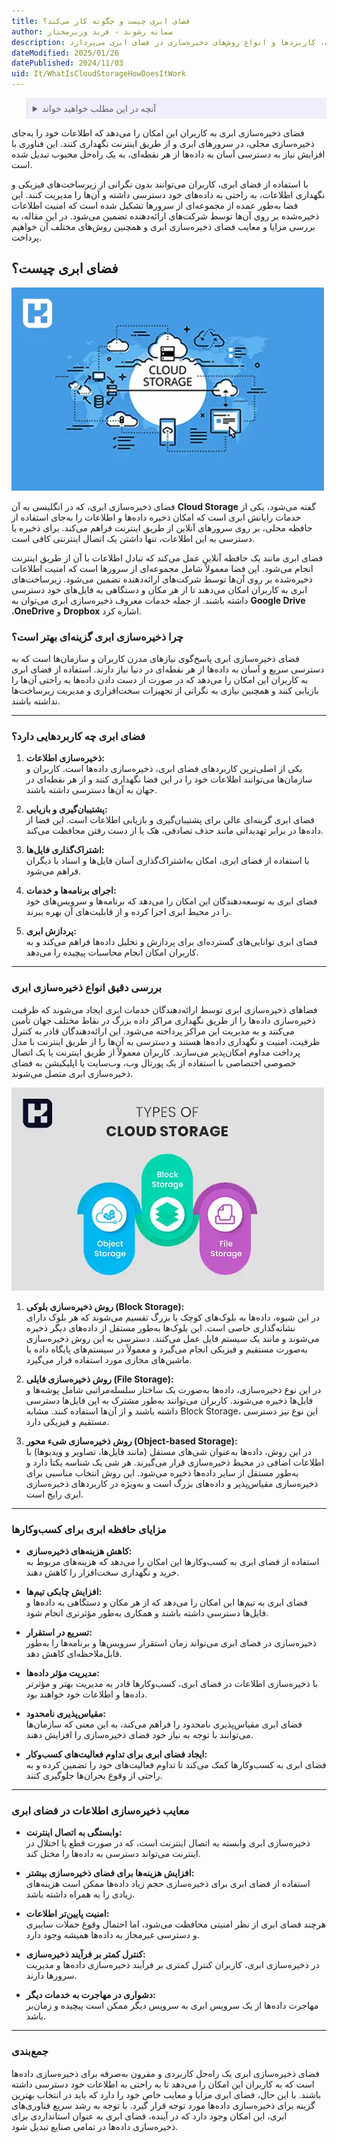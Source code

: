 ```yaml
---
title: فضای ابری چیست و چگونه کار می‌کند؟
author: سمانه رشوند - فربد وزیرمختار
description: فضای ذخیره‌سازی ابری یک راه‌حل مبتنی بر اینترنت است که به کاربران این امکان را می‌دهد تا داده‌های خود را به جای ذخیره‌سازی محلی در سرورهای ابری نگهداری کنند. این مقاله به بررسی مزایا، معایب، کاربردها و انواع روش‌های ذخیره‌سازی در فضای ابری می‌پردازد.
dateModified: 2025/01/26
datePublished: 2024/11/03
uid: It/WhatIsCloudStorageHowDoesItWork
---
```

<blockquote style="background-color:#eeeefc; padding:0.5rem">

<details>
  <summary>آنچه در این مطلب خواهید خواند</summary>
  <ul>
    <li>فضای ابری چیست؟</li>
    <li>چرا ذخیره‌سازی ابری گزینه‌ای بهتر است؟</li>
    <li>فضای ابری چه کاربردهایی دارد؟</li>
    <li>انواع روش‌های ذخیره‌سازی در فضای ابری</li>
    <li>بررسی دقیق انواع ذخیره‌سازی ابری</li>
    <li>مزایای حافظه ابری برای کسب‌وکارها</li>
    <li>معایب ذخیره‌سازی اطلاعات در فضای ابری</li>
  </ul>
</details>
</blockquote>

فضای ذخیره‌سازی ابری به کاربران این امکان را می‌دهد که اطلاعات خود را به‌جای ذخیره‌سازی محلی، در سرورهای ابری و از طریق اینترنت نگهداری کنند. این فناوری با افزایش نیاز به دسترسی آسان به داده‌ها از هر نقطه‌ای، به یک راه‌حل محبوب تبدیل شده است. 

با استفاده از فضای ابری، کاربران می‌توانند بدون نگرانی از زیرساخت‌های فیزیکی و نگهداری اطلاعات، به راحتی به داده‌های خود دسترسی داشته و آن‌ها را مدیریت کنند. این فضا به‌طور عمده از مجموعه‌ای از سرورها تشکیل شده است که امنیت اطلاعات ذخیره‌شده بر روی آن‌ها توسط شرکت‌های ارائه‌دهنده تضمین می‌شود. در این مقاله، به بررسی مزایا و معایب فضای ذخیره‌سازی ابری و همچنین روش‌های مختلف آن خواهیم پرداخت.

## فضای ابری چیست؟

![فضای ابری چیست؟](./Images/WhatIsCloudStorage.webp)

فضای ذخیره‌سازی ابری، که در انگلیسی به آن **Cloud Storage** گفته می‌شود، یکی از خدمات رایانش ابری است که امکان ذخیره داده‌ها و اطلاعات را به‌جای استفاده از حافظه محلی، بر روی سرورهای آنلاین از طریق اینترنت فراهم می‌کند. برای ذخیره یا دسترسی به این اطلاعات، تنها داشتن یک اتصال اینترنتی کافی است.

فضای ابری مانند یک حافظه آنلاین عمل می‌کند که تبادل اطلاعات با آن از طریق اینترنت انجام می‌شود. این فضا معمولاً شامل مجموعه‌ای از سرورها است که امنیت اطلاعات ذخیره‌شده بر روی آن‌ها توسط شرکت‌های ارائه‌دهنده تضمین می‌شود. زیرساخت‌های ابری به کاربران امکان می‌دهند تا از هر مکان و دستگاهی به فایل‌های خود دسترسی داشته باشند. از جمله خدمات معروف ذخیره‌سازی ابری می‌توان به **Google Drive** ،**OneDrive** و **Dropbox** اشاره کرد.

### چرا ذخیره‌سازی ابری گزینه‌ای بهتر است؟
فضای ذخیره‌سازی ابری پاسخ‌گوی نیازهای مدرن کاربران و سازمان‌ها است که به دسترسی سریع و آسان به داده‌ها از هر نقطه‌ای در دنیا نیاز دارند. استفاده از فضای ابری به کاربران این امکان را می‌دهد که در صورت از دست دادن داده‌ها به راحتی آن‌ها را بازیابی کنند و همچنین نیازی به نگرانی از تجهیزات سخت‌افزاری و مدیریت زیرساخت‌ها نداشته باشند.

---

### فضای ابری چه کاربردهایی دارد؟
1. **ذخیره‌سازی اطلاعات:**  
   یکی از اصلی‌ترین کاربردهای فضای ابری، ذخیره‌سازی داده‌ها است. کاربران و سازمان‌ها می‌توانند اطلاعات خود را در این فضا نگهداری کنند و از هر نقطه‌ای در جهان به آن‌ها دسترسی داشته باشند.

2. **پشتیبان‌گیری و بازیابی:**  
   فضای ابری گزینه‌ای عالی برای پشتیبان‌گیری و بازیابی اطلاعات است. این فضا از داده‌ها در برابر تهدیداتی مانند حذف تصادفی، هک یا از دست رفتن محافظت می‌کند.

3. **اشتراک‌گذاری فایل‌ها:**  
   با استفاده از فضای ابری، امکان به‌اشتراک‌گذاری آسان فایل‌ها و اسناد با دیگران فراهم می‌شود.

4. **اجرای برنامه‌ها و خدمات:**  
   فضای ابری به توسعه‌دهندگان این امکان را می‌دهد که برنامه‌ها و سرویس‌های خود را در محیط ابری اجرا کرده و از قابلیت‌های آن بهره ببرند.

5. **پردازش ابری:**  
   فضای ابری توانایی‌های گسترده‌ای برای پردازش و تحلیل داده‌ها فراهم می‌کند و به کاربران امکان انجام محاسبات پیچیده را می‌دهد.

---

### بررسی دقیق انواع ذخیره‌سازی ابری
فضاهای ذخیره‌سازی ابری توسط ارائه‌دهندگان خدمات ابری ایجاد می‌شوند که ظرفیت ذخیره‌سازی داده‌ها را از طریق نگهداری مراکز داده بزرگ در نقاط مختلف جهان تأمین می‌کنند و به مدیریت این مراکز پرداخته می‌شود. این ارائه‌دهندگان قادر به کنترل ظرفیت، امنیت و نگهداری داده‌ها هستند و دسترسی به آن‌ها را از طریق اینترنت با مدل پرداخت مداوم امکان‌پذیر می‌سازند. کاربران معمولاً از طریق اینترنت یا یک اتصال خصوصی اختصاصی با استفاده از یک پورتال وب، وب‌سایت یا اپلیکیشن به فضای ذخیره‌سازی ابری متصل می‌شوند.

![انواع ذخیره‌سازی ابری](./Images/TypesOfCloudStorageMethods.webp)

1. **روش ذخیره‌سازی بلوکی (Block Storage):**  
   در این شیوه، داده‌ها به بلوک‌های کوچک یا بزرگ تقسیم می‌شوند که هر بلوک دارای نشانه‌گذاری خاصی است. این بلوک‌ها به‌طور مستقل از داده‌های دیگر ذخیره می‌شوند و مانند یک سیستم فایل عمل می‌کنند. دسترسی به این روش ذخیره‌سازی به‌صورت مستقیم و فیزیکی انجام می‌گیرد و معمولاً در سیستم‌های پایگاه داده یا ماشین‌های مجازی مورد استفاده قرار می‌گیرد.

2. **روش ذخیره‌سازی فایلی (File Storage):**  
   در این نوع ذخیره‌سازی، داده‌ها به‌صورت یک ساختار سلسله‌مراتبی شامل پوشه‌ها و فایل‌ها ذخیره می‌شوند. کاربران می‌توانند به‌طور مشترک به این فایل‌ها دسترسی داشته باشند و از آن‌ها استفاده کنند. مشابه Block Storage، این نوع نیز دسترسی مستقیم و فیزیکی دارد.

3. **روش ذخیره‌سازی شیء محور (Object-based Storage):**  
   در این روش، داده‌ها به‌عنوان شی‌های مستقل (مانند فایل‌ها، تصاویر و ویدیوها) با اطلاعات اضافی در محیط ذخیره‌سازی قرار می‌گیرند. هر شی یک شناسه یکتا دارد و به‌طور مستقل از سایر داده‌ها ذخیره می‌شود. این روش انتخاب مناسبی برای ذخیره‌سازی مقیاس‌پذیر و داده‌های بزرگ است و به‌ویژه در کاربردهای ذخیره‌سازی ابری رایج است.

---

### مزایای حافظه ابری برای کسب‌وکارها
- **کاهش هزینه‌های ذخیره‌سازی:**  
  استفاده از فضای ابری به کسب‌وکارها این امکان را می‌دهد که هزینه‌های مربوط به خرید و نگهداری سخت‌افزار را کاهش دهند.

- **افزایش چابکی تیم‌ها:**  
  فضای ابری به تیم‌ها این امکان را می‌دهد که از هر مکان و دستگاهی به داده‌ها و فایل‌ها دسترسی داشته باشند و همکاری به‌طور مؤثرتری انجام شود.

- **تسریع در استقرار:**  
  ذخیره‌سازی در فضای ابری می‌تواند زمان استقرار سرویس‌ها و برنامه‌ها را به‌طور قابل‌ملاحظه‌ای کاهش دهد.

- **مدیریت مؤثر داده‌ها:**  
  با ذخیره‌سازی اطلاعات در فضای ابری، کسب‌وکارها قادر به مدیریت بهتر و مؤثرتر داده‌ها و اطلاعات خود خواهند بود.

- **مقیاس‌پذیری نامحدود:**  
  فضای ابری مقیاس‌پذیری نامحدود را فراهم می‌کند، به این معنی که سازمان‌ها می‌توانند با توجه به نیاز خود فضای ذخیره‌سازی را افزایش دهند.

- **ایجاد فضای ابری برای تداوم فعالیت‌های کسب‌وکار:**  
  فضای ابری به کسب‌وکارها کمک می‌کند تا تداوم فعالیت‌های خود را تضمین کرده و به راحتی از وقوع بحران‌ها جلوگیری کنند.

---

### معایب ذخیره‌سازی اطلاعات در فضای ابری
- **وابستگی به اتصال اینترنت:**  
  ذخیره‌سازی ابری وابسته به اتصال اینترنت است، که در صورت قطع یا اختلال در اینترنت می‌تواند دسترسی به داده‌ها را مختل کند.

- **افزایش هزینه‌ها برای فضای ذخیره‌سازی بیشتر:**  
  استفاده از فضای ابری برای ذخیره‌سازی حجم زیاد داده‌ها ممکن است هزینه‌های زیادی را به همراه داشته باشد.

- **امنیت پایین‌تر اطلاعات:**  
  هرچند فضای ابری از نظر امنیتی محافظت می‌شود، اما احتمال وقوع حملات سایبری و دسترسی غیرمجاز به داده‌ها همیشه وجود دارد.

- **کنترل کمتر بر فرآیند ذخیره‌سازی:**  
  در ذخیره‌سازی ابری، کاربران کنترل کمتری بر فرآیند ذخیره‌سازی داده‌ها و مدیریت سرورها دارند.

- **دشواری در مهاجرت به خدمات دیگر:**  
  مهاجرت داده‌ها از یک سرویس ابری به سرویس دیگر ممکن است پیچیده و زمان‌بر باشد.

---

### جمع‌بندی
فضای ذخیره‌سازی ابری یک راه‌حل کاربردی و مقرون به‌صرفه برای ذخیره‌سازی داده‌ها است که به کاربران این امکان را می‌دهد تا به راحتی به اطلاعات خود دسترسی داشته باشند. با این حال، فضای ابری مزایا و معایب خاص خود را دارد که باید در انتخاب بهترین گزینه برای ذخیره‌سازی داده‌ها مورد توجه قرار گیرد. با توجه به رشد سریع فناوری‌های ابری، این امکان وجود دارد که در آینده، فضای ابری به عنوان استانداردی برای ذخیره‌سازی داده‌ها در تمامی صنایع تبدیل شود.